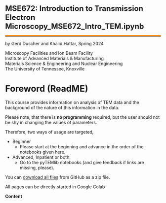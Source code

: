 <font size = "5"> **MSE672:  Introduction to Transmission Electron Microscopy_MSE672_Intro_TEM.ipynb**</font>
<hr style="height:1px;border-top:4px solid #FF8200" />


by Gerd Duscher and Khalid Hattar, Spring 2024

Microscopy Facilities and Ion Beam Facility<br>
Institute of Advanced Materials & Manufacturing<br>
Materials Science & Engineering and Nuclear Engineering<br>
The University of Tennessee, Knoxville


# Foreword (ReadME)
This course provides information on analysis of TEM data and the background of the nature of this information in the data.

Please note, that there is **no programming** required, but the user should not be shy in changing the values of parameters.

Therefore, two ways of usage are targeted, 
* Beginner
    * Please start at the beginning and advance in the order of the notebooks given here.
* Advanced, Inpatient or both:
    * Go to the pyTEMlib notebooks (and give feedback if links are missing, please).


You can [download all files](https://github.com/gduscher/MSE672-Introduction-to-TEM/archive/main.zip)
from GitHub as a zip file.

All pages can be directly started in Google Colab

**Content**

```{tableofcontents}
```
